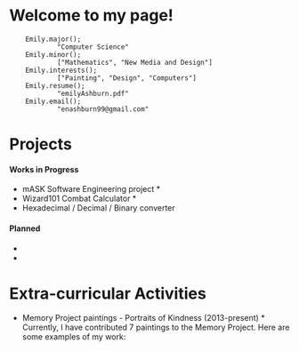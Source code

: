 # Welcome to my page!
        
        Emily.major();
                "Computer Science"
        Emily.minor();
                ["Mathematics", "New Media and Design"]
        Emily.interests();
                ["Painting", "Design", "Computers"]
        Emily.resume();
                "emilyAshburn.pdf"
        Emily.email();
                "enashburn99@gmail.com"
                
# Projects
#### Works in Progress
* mASK Software Engineering project
        * 
* Wizard101 Combat Calculator
        * 
* Hexadecimal / Decimal / Binary converter

#### Planned
*
*
# Extra-curricular Activities
* Memory Project paintings - Portraits of Kindness (2013-present)
        * Currently, I have contributed 7 paintings to the Memory Project. Here are some examples of my work:
